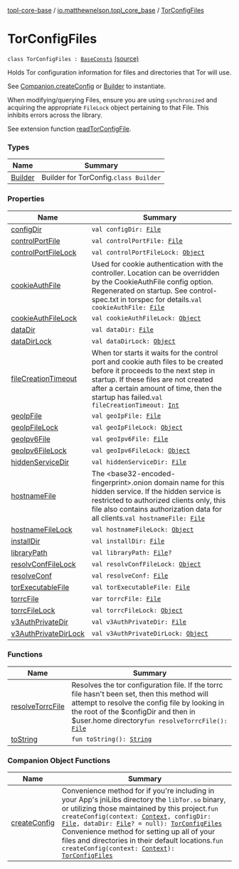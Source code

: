 [topl-core-base](../../index.md) / [io.matthewnelson.topl_core_base](../index.md) / [TorConfigFiles](./index.md)

# TorConfigFiles

`class TorConfigFiles : `[`BaseConsts`](../-base-consts/index.md) [(source)](https://github.com/05nelsonm/TorOnionProxyLibrary-Android/blob/master/topl-core-base/src/main/java/io/matthewnelson/topl_core_base/TorConfigFiles.kt#L112)

Holds Tor configuration information for files and directories that Tor will use.

See [Companion.createConfig](create-config.md) or [Builder](-builder/index.md) to instantiate.

When modifying/querying Files, ensure you are using `synchronized` and acquiring
the appropriate `FileLock` object pertaining to that File. This inhibits errors
across the library.

See extension function [readTorConfigFile](../java.io.-file/read-tor-config-file.md).

### Types

| Name | Summary |
|---|---|
| [Builder](-builder/index.md) | Builder for TorConfig.`class Builder` |

### Properties

| Name | Summary |
|---|---|
| [configDir](config-dir.md) | `val configDir: `[`File`](https://docs.oracle.com/javase/6/docs/api/java/io/File.html) |
| [controlPortFile](control-port-file.md) | `val controlPortFile: `[`File`](https://docs.oracle.com/javase/6/docs/api/java/io/File.html) |
| [controlPortFileLock](control-port-file-lock.md) | `val controlPortFileLock: `[`Object`](https://docs.oracle.com/javase/6/docs/api/java/lang/Object.html) |
| [cookieAuthFile](cookie-auth-file.md) | Used for cookie authentication with the controller. Location can be overridden by the CookieAuthFile config option. Regenerated on startup. See control-spec.txt in torspec for details.`val cookieAuthFile: `[`File`](https://docs.oracle.com/javase/6/docs/api/java/io/File.html) |
| [cookieAuthFileLock](cookie-auth-file-lock.md) | `val cookieAuthFileLock: `[`Object`](https://docs.oracle.com/javase/6/docs/api/java/lang/Object.html) |
| [dataDir](data-dir.md) | `val dataDir: `[`File`](https://docs.oracle.com/javase/6/docs/api/java/io/File.html) |
| [dataDirLock](data-dir-lock.md) | `val dataDirLock: `[`Object`](https://docs.oracle.com/javase/6/docs/api/java/lang/Object.html) |
| [fileCreationTimeout](file-creation-timeout.md) | When tor starts it waits for the control port and cookie auth files to be created before it proceeds to the next step in startup. If these files are not created after a certain amount of time, then the startup has failed.`val fileCreationTimeout: `[`Int`](https://kotlinlang.org/api/latest/jvm/stdlib/kotlin/-int/index.html) |
| [geoIpFile](geo-ip-file.md) | `val geoIpFile: `[`File`](https://docs.oracle.com/javase/6/docs/api/java/io/File.html) |
| [geoIpFileLock](geo-ip-file-lock.md) | `val geoIpFileLock: `[`Object`](https://docs.oracle.com/javase/6/docs/api/java/lang/Object.html) |
| [geoIpv6File](geo-ipv6-file.md) | `val geoIpv6File: `[`File`](https://docs.oracle.com/javase/6/docs/api/java/io/File.html) |
| [geoIpv6FileLock](geo-ipv6-file-lock.md) | `val geoIpv6FileLock: `[`Object`](https://docs.oracle.com/javase/6/docs/api/java/lang/Object.html) |
| [hiddenServiceDir](hidden-service-dir.md) | `val hiddenServiceDir: `[`File`](https://docs.oracle.com/javase/6/docs/api/java/io/File.html) |
| [hostnameFile](hostname-file.md) | The &lt;base32-encoded-fingerprint&gt;.onion domain name for this hidden service. If the hidden service is restricted to authorized clients only, this file also contains authorization data for all clients.`val hostnameFile: `[`File`](https://docs.oracle.com/javase/6/docs/api/java/io/File.html) |
| [hostnameFileLock](hostname-file-lock.md) | `val hostnameFileLock: `[`Object`](https://docs.oracle.com/javase/6/docs/api/java/lang/Object.html) |
| [installDir](install-dir.md) | `val installDir: `[`File`](https://docs.oracle.com/javase/6/docs/api/java/io/File.html) |
| [libraryPath](library-path.md) | `val libraryPath: `[`File`](https://docs.oracle.com/javase/6/docs/api/java/io/File.html)`?` |
| [resolvConfFileLock](resolv-conf-file-lock.md) | `val resolvConfFileLock: `[`Object`](https://docs.oracle.com/javase/6/docs/api/java/lang/Object.html) |
| [resolveConf](resolve-conf.md) | `val resolveConf: `[`File`](https://docs.oracle.com/javase/6/docs/api/java/io/File.html) |
| [torExecutableFile](tor-executable-file.md) | `val torExecutableFile: `[`File`](https://docs.oracle.com/javase/6/docs/api/java/io/File.html) |
| [torrcFile](torrc-file.md) | `var torrcFile: `[`File`](https://docs.oracle.com/javase/6/docs/api/java/io/File.html) |
| [torrcFileLock](torrc-file-lock.md) | `val torrcFileLock: `[`Object`](https://docs.oracle.com/javase/6/docs/api/java/lang/Object.html) |
| [v3AuthPrivateDir](v3-auth-private-dir.md) | `val v3AuthPrivateDir: `[`File`](https://docs.oracle.com/javase/6/docs/api/java/io/File.html) |
| [v3AuthPrivateDirLock](v3-auth-private-dir-lock.md) | `val v3AuthPrivateDirLock: `[`Object`](https://docs.oracle.com/javase/6/docs/api/java/lang/Object.html) |

### Functions

| Name | Summary |
|---|---|
| [resolveTorrcFile](resolve-torrc-file.md) | Resolves the tor configuration file. If the torrc file hasn't been set, then this method will attempt to resolve the config file by looking in the root of the $configDir and then in $user.home directory`fun resolveTorrcFile(): `[`File`](https://docs.oracle.com/javase/6/docs/api/java/io/File.html) |
| [toString](to-string.md) | `fun toString(): `[`String`](https://kotlinlang.org/api/latest/jvm/stdlib/kotlin/-string/index.html) |

### Companion Object Functions

| Name | Summary |
|---|---|
| [createConfig](create-config.md) | Convenience method for if you're including in your App's jniLibs directory the `libTor.so` binary, or utilizing those maintained by this project.`fun createConfig(context: `[`Context`](https://developer.android.com/reference/android/content/Context.html)`, configDir: `[`File`](https://docs.oracle.com/javase/6/docs/api/java/io/File.html)`, dataDir: `[`File`](https://docs.oracle.com/javase/6/docs/api/java/io/File.html)`? = null): `[`TorConfigFiles`](./index.md)<br>Convenience method for setting up all of your files and directories in their default locations.`fun createConfig(context: `[`Context`](https://developer.android.com/reference/android/content/Context.html)`): `[`TorConfigFiles`](./index.md) |
